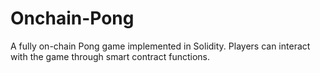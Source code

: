 # Onchain-Pong
A fully on-chain Pong game implemented in Solidity. Players can interact with the game through smart contract functions.
